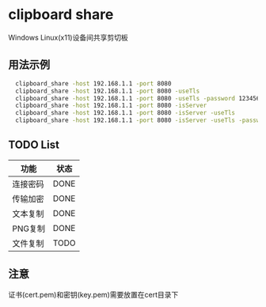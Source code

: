 # clipboard share

Windows  Linux(x11)设备间共享剪切板

## 用法示例

```bash
  clipboard_share -host 192.168.1.1 -port 8080
  clipboard_share -host 192.168.1.1 -port 8080 -useTls
  clipboard_share -host 192.168.1.1 -port 8080 -useTls -password 123456
  clipboard_share -host 192.168.1.1 -port 8080 -isServer
  clipboard_share -host 192.168.1.1 -port 8080 -isServer -useTls
  clipboard_share -host 192.168.1.1 -port 8080 -isServer -useTls -password 123456
```

## TODO List

| 功能 | 状态|
|---|---|
| 连接密码 | DONE |
| 传输加密 | DONE |
| 文本复制 | DONE |
| PNG复制 | DONE |
| 文件复制 | TODO |

## 注意

证书(cert.pem)和密钥(key.pem)需要放置在cert目录下
